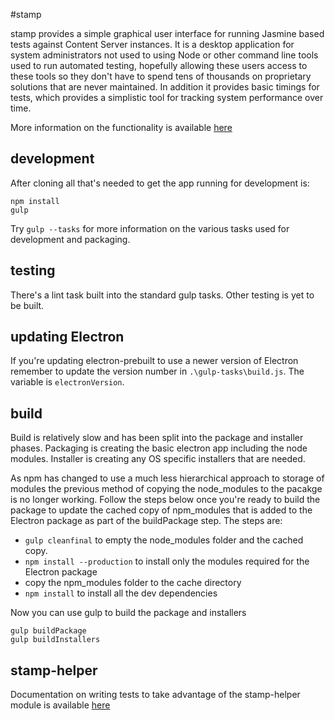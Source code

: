 #stamp

stamp provides a simple graphical user interface for running Jasmine based tests against Content Server instances. It is a desktop 
application for system administrators not used to using Node or other command line tools used to run automated testing, hopefully
allowing these users access to these tools so they don't have to spend tens of thousands on proprietary solutions that are never
maintained. In addition it provides basic timings for tests, which provides a simplistic tool for tracking system performance 
over time.

More information on the functionality is available [here](http://markfarrall.github.io/stamp/)

## development

After cloning all that's needed to get the app running for development is:

```
npm install
gulp

```
Try `gulp --tasks` for more information on the various tasks used for development and packaging.

## testing

There's a lint task built into the standard gulp tasks. Other testing is yet to be built.

## updating Electron

If you're updating electron-prebuilt to use a newer version of Electron remember to update the version number in 
`.\gulp-tasks\build.js`. The variable is `electronVersion`. 

## build

Build is relatively slow and has been split into the package and installer phases. Packaging is creating the basic electron app 
including the node modules. Installer is creating any OS specific installers that are needed.

As npm has changed to use a much less hierarchical approach to storage of modules the previous method of copying the node_modules to
the pacakge is no longer working. Follow the steps below once you're ready to build the package to update the cached copy of 
npm_modules that is added to the Electron package as part of the buildPackage step. The steps are:

* `gulp cleanfinal` to empty the node_modules folder and the cached copy.
* `npm install --production` to install only the modules required for the Electron package
* copy the npm_modules folder to the cache directory
* `npm install` to install all the dev dependencies

Now you can use gulp to build the package and installers
 
```
gulp buildPackage
gulp buildInstallers
```

## stamp-helper

Documentation on writing tests to take advantage of the stamp-helper module is available [here](./docs/tests.md)
